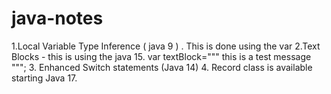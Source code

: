 # java-notes
1.Local Variable Type Inference  ( java 9 ) . This is done using the var
2.Text Blocks - this is using the java 15.
    var textBlock="""
         this is a test
         message
         """;
3. Enhanced Switch statements (Java 14)
4. Record class is available starting Java 17.

    
